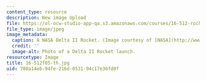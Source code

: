 ```yaml
---
content_type: resource
description: New image Upload
file: https://ol-ocw-studio-app-qa.s3.amazonaws.com/courses/16-512-rocket-propulsion-fall-2005/708a14eb94fe216d053194c17e36fd0f_16-512f05-th.jpg
file_type: image/jpeg
image_metadata:
  caption: A NASA Delta II Rocket. (Image courtesy of [NASA](http://www.nasa.gov/).)
  credit: ''
  image-alt: Photo of a Delta II Rocket launch.
resourcetype: Image
title: 16-512f05-th.jpg
uid: 708a14eb-94fe-216d-0531-94c17e36fd0f
---
```

